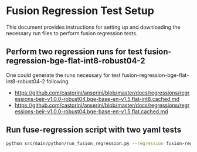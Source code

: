 # Fusion Regression Test Setup

This document provides instructions for setting up and downloading the necessary run files to perform fusion regression tests.


## Perform two regression runs for test fusion-regression-bge-flat-int8-robust04-2

One could generate the runs necessary for test fusion-regression-bge-flat-int8-robust04-2 following 
- https://github.com/castorini/anserini/blob/master/docs/regressions/regressions-beir-v1.0.0-robust04.bge-base-en-v1.5.flat-int8.cached.md
- https://github.com/castorini/anserini/blob/master/docs/regressions/regressions-beir-v1.0.0-robust04.bge-base-en-v1.5.flat.cached.md

## Run fuse-regression script with two yaml tests
```bash
python src/main/python/run_fusion_regression.py --regression fusion-regression-bge-flat-int8-robust04-2
```